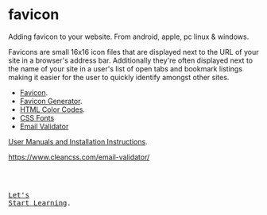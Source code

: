 <h1>favicon</h1>
<p>Adding favicon to your website. From android, apple, pc linux &amp; windows.</p>

<p>Favicons are small 16x16 icon files that are displayed next to the URL of your site in a browser's 
address bar. Additionally they're often displayed next to the name of your site in a user's list of 
open tabs and bookmark listings making it easier for the user to quickly identify amongst other sites.</p>

<ul>
  <li><a href="https://www.favicon-generator.org/">Favicon</a>.</li>
  <li><a href="https://www.favicon-generator.org/image-editor/" target="_blank" rel="noopener noreferrer">Favicon Generator</a>.</li>
  <li><a href="https://www.hexcolortool.com/" target="_blank" rel="noopener noreferrer">HTML Color Codes</a>.</li>
  <li><a href="https://www.cssfontstack.com/" target="_blank" rel="noopener noreferrer">CSS Fonts</a></li>
  <li><a href="https://www.cleancss.com/email-validator/" target="_blank" rel="noopener noreferrer">Email Validator</a></li>
</ul>

<a href="https://www.cleancss.com/user-manuals/" target="_blank" rel="noopener noreferrer">
User Manuals and Installation Instructions</a>.

https://www.cleancss.com/email-validator/

<pre><a target="_blank" rel="noopener noreferrer"</pre>
    
<a href="https://www.geeksforgeeks.org/how-to-open-a-hyperlink-in-another-window-or-tab-in-html/">Let's Start Learning</a>.
